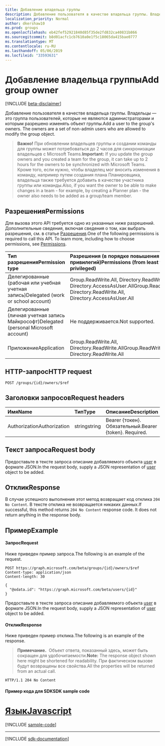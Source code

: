 ```yaml
---
title: Добавление владельца группы
description: Добавление пользователя в качестве владельца группы. Владельцы — это группа пользователей, которые не являются администраторами и которым разрешено изменять объект группы.
localization_priority: Normal
author: dkershaw10
ms.prod: groups
ms.openlocfilehash: eb42fef52921840d85f35de2fd832ca40831b866
ms.sourcegitcommit: b8d01acfc1cb7610a0e1f5c18065da415bae0777
ms.translationtype: MT
ms.contentlocale: ru-RU
ms.lasthandoff: 05/06/2019
ms.locfileid: "33593631"
---
```

# <a name="add-group-owner"></a><span data-ttu-id="75269-104">Добавление владельца группы</span><span class="sxs-lookup"><span data-stu-id="75269-104">Add group owner</span></span>

[!INCLUDE [beta-disclaimer](../../includes/beta-disclaimer.md)]

<span data-ttu-id="75269-p102">Добавление пользователя в качестве владельца группы. Владельцы — это группа пользователей, которые не являются администраторами и которым разрешено изменять объект группы.</span><span class="sxs-lookup"><span data-stu-id="75269-p102">Add a user to the group's owners. The owners are a set of non-admin users who are allowed to modify the group object.</span></span>

><span data-ttu-id="75269-107">**Важно!** При обновлении владельцев группы и создании команды для группы может потребоваться до 2 часов для синхронизации владельцев с Microsoft Teams.</span><span class="sxs-lookup"><span data-stu-id="75269-107">**Important:** If you update the group owners and you created a team for the group, it can take up to 2 hours for the owners to be synchronized with Microsoft Teams.</span></span> <span data-ttu-id="75269-108">Кроме того, если нужно, чтобы владелец мог вносить изменения в команду, например путем создания плана Планировщика, владельца также требуется добавить в качестве участника группы или команды.</span><span class="sxs-lookup"><span data-stu-id="75269-108">Also, if you want the owner to be able to make changes in a team - for example, by creating a Planner plan - the owner also needs to be added as a group/team member.</span></span> 

## <a name="permissions"></a><span data-ttu-id="75269-109">Разрешения</span><span class="sxs-lookup"><span data-stu-id="75269-109">Permissions</span></span>
<span data-ttu-id="75269-p104">Для вызова этого API требуется одно из указанных ниже разрешений. Дополнительные сведения, включая сведения о том, как выбрать разрешения, см. в статье [Разрешения](/graph/permissions-reference).</span><span class="sxs-lookup"><span data-stu-id="75269-p104">One of the following permissions is required to call this API. To learn more, including how to choose permissions, see [Permissions](/graph/permissions-reference).</span></span>

|<span data-ttu-id="75269-112">Тип разрешения</span><span class="sxs-lookup"><span data-stu-id="75269-112">Permission type</span></span>      | <span data-ttu-id="75269-113">Разрешения (в порядке повышения привилегий)</span><span class="sxs-lookup"><span data-stu-id="75269-113">Permissions (from least to most privileged)</span></span>              |
|:--------------------|:---------------------------------------------------------|
|<span data-ttu-id="75269-114">Делегированные (рабочая или учебная учетная запись)</span><span class="sxs-lookup"><span data-stu-id="75269-114">Delegated (work or school account)</span></span> | <span data-ttu-id="75269-115">Group.ReadWrite.All, Directory.ReadWrite.All, Directory.AccessAsUser.All</span><span class="sxs-lookup"><span data-stu-id="75269-115">Group.ReadWrite.All, Directory.ReadWrite.All, Directory.AccessAsUser.All</span></span>    |
|<span data-ttu-id="75269-116">Делегированные (личная учетная запись Майкрософт)</span><span class="sxs-lookup"><span data-stu-id="75269-116">Delegated (personal Microsoft account)</span></span> | <span data-ttu-id="75269-117">Не поддерживается.</span><span class="sxs-lookup"><span data-stu-id="75269-117">Not supported.</span></span>    |
|<span data-ttu-id="75269-118">Приложение</span><span class="sxs-lookup"><span data-stu-id="75269-118">Application</span></span> | <span data-ttu-id="75269-119">Group.ReadWrite.All, Directory.ReadWrite.All</span><span class="sxs-lookup"><span data-stu-id="75269-119">Group.ReadWrite.All, Directory.ReadWrite.All</span></span> |

## <a name="http-request"></a><span data-ttu-id="75269-120">HTTP-запрос</span><span class="sxs-lookup"><span data-stu-id="75269-120">HTTP request</span></span>
<!-- { "blockType": "ignored" } -->
```http
POST /groups/{id}/owners/$ref
```
## <a name="request-headers"></a><span data-ttu-id="75269-121">Заголовки запросов</span><span class="sxs-lookup"><span data-stu-id="75269-121">Request headers</span></span>
| <span data-ttu-id="75269-122">Имя</span><span class="sxs-lookup"><span data-stu-id="75269-122">Name</span></span>       | <span data-ttu-id="75269-123">Тип</span><span class="sxs-lookup"><span data-stu-id="75269-123">Type</span></span> | <span data-ttu-id="75269-124">Описание</span><span class="sxs-lookup"><span data-stu-id="75269-124">Description</span></span>|
|:---------------|:--------|:----------|
| <span data-ttu-id="75269-125">Authorization</span><span class="sxs-lookup"><span data-stu-id="75269-125">Authorization</span></span>  | <span data-ttu-id="75269-126">string</span><span class="sxs-lookup"><span data-stu-id="75269-126">string</span></span>  | <span data-ttu-id="75269-p105">Bearer {токен}. Обязательный.</span><span class="sxs-lookup"><span data-stu-id="75269-p105">Bearer {token}. Required.</span></span> |

## <a name="request-body"></a><span data-ttu-id="75269-129">Текст запроса</span><span class="sxs-lookup"><span data-stu-id="75269-129">Request body</span></span>
<span data-ttu-id="75269-130">Предоставьте в тексте запроса описание добавляемого объекта [user](../resources/user.md) в формате JSON.</span><span class="sxs-lookup"><span data-stu-id="75269-130">In the request body, supply a JSON representation of [user](../resources/user.md) object to be added.</span></span>

## <a name="response"></a><span data-ttu-id="75269-131">Отклик</span><span class="sxs-lookup"><span data-stu-id="75269-131">Response</span></span>
<span data-ttu-id="75269-p106">В случае успешного выполнения этот метод возвращает код отклика `204 No Content`. В тексте отклика не возвращается никаких данных.</span><span class="sxs-lookup"><span data-stu-id="75269-p106">If successful, this method returns `204 No Content` response code. It does not return anything in the response body.</span></span>

## <a name="example"></a><span data-ttu-id="75269-134">Пример</span><span class="sxs-lookup"><span data-stu-id="75269-134">Example</span></span>
#### <a name="request"></a><span data-ttu-id="75269-135">Запрос</span><span class="sxs-lookup"><span data-stu-id="75269-135">Request</span></span>
<span data-ttu-id="75269-136">Ниже приведен пример запроса.</span><span class="sxs-lookup"><span data-stu-id="75269-136">The following is an example of the request.</span></span>
<!-- {
  "blockType": "request",
  "name": "create_directoryobject_from_group"
}-->
```http
POST https://graph.microsoft.com/beta/groups/{id}/owners/$ref
Content-type: application/json
Content-length: 30

{
  "@odata.id": "https://graph.microsoft.com/beta/users/{id}"
}
```
<span data-ttu-id="75269-137">Предоставьте в тексте запроса описание добавляемого объекта [user](../resources/user.md) в формате JSON.</span><span class="sxs-lookup"><span data-stu-id="75269-137">In the request body, supply a JSON representation of [user](../resources/user.md) object to be added.</span></span>

#### <a name="response"></a><span data-ttu-id="75269-138">Отклик</span><span class="sxs-lookup"><span data-stu-id="75269-138">Response</span></span>
<span data-ttu-id="75269-139">Ниже приведен пример отклика.</span><span class="sxs-lookup"><span data-stu-id="75269-139">The following is an example of the response.</span></span>
><span data-ttu-id="75269-140">**Примечание.**  Объект ответа, показанный здесь, может быть сокращен для удобочитаемости.</span><span class="sxs-lookup"><span data-stu-id="75269-140">**Note:** The response object shown here might be shortened for readability.</span></span> <span data-ttu-id="75269-141">При фактическом вызове будут возвращены все свойства.</span><span class="sxs-lookup"><span data-stu-id="75269-141">All the properties will be returned from an actual call.</span></span>
<!-- {
  "blockType": "response",
  "truncated": true,
  "@odata.type": "microsoft.graph.directoryObject"
} -->
```http
HTTP/1.1 204 No Content
```
#### <a name="sdk-sample-code"></a><span data-ttu-id="75269-142">Пример кода для SDK</span><span class="sxs-lookup"><span data-stu-id="75269-142">SDK sample code</span></span>

# <a name="javascripttabjavascript"></a>[<span data-ttu-id="75269-143">Язык</span><span class="sxs-lookup"><span data-stu-id="75269-143">Javascript</span></span>](#tab/javascript)
[!INCLUDE [sample-code](../includes/create_directoryobject_from_group-Javascript-snippets.md)]

---

[!INCLUDE [sdk-documentation](../includes/snippets_sdk_documentation_link.md)]

<!-- uuid: 8fcb5dbc-d5aa-4681-8e31-b001d5168d79
2015-10-25 14:57:30 UTC -->
<!--
{
  "type": "#page.annotation",
  "description": "Create owner",
  "keywords": "",
  "section": "documentation",
  "tocPath": "",
  "suppressions": [
    "Error: /api-reference/beta/api/group-post-owners.md:\r\n      BookmarkMissing: '[#tab/javascript](Javascript)'. Did you mean: #javascript (score: 4)"
  ]
}
-->

